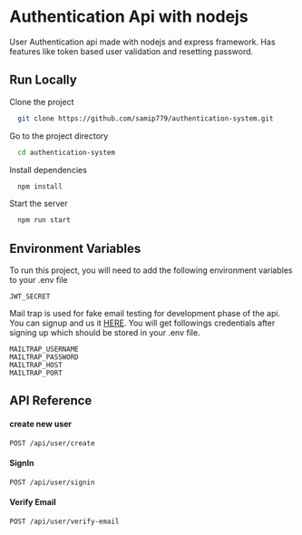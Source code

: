 # Authentication Api with nodejs

User Authentication api made with nodejs and express framework. Has features like token based user validation and resetting password.

## Run Locally

Clone the project

```bash
  git clone https://github.com/samip779/authentication-system.git
```

Go to the project directory

```bash
  cd authentication-system
```

Install dependencies

```bash
  npm install
```

Start the server

```bash
  npm run start
```

## Environment Variables

To run this project, you will need to add the following environment variables to your .env file

`JWT_SECRET`

Mail trap is used for fake email testing for development phase of the api. You can signup and us it
[HERE](https://mailtrap.io).
You will get followings credentials after signing up which should be stored in your .env file.

```
MAILTRAP_USERNAME
MAILTRAP_PASSWORD
MAILTRAP_HOST
MAILTRAP_PORT
```

## API Reference

#### create new user

```http
POST /api/user/create
```

#### SignIn

```http
POST /api/user/signin
```

#### Verify Email

```http
POST /api/user/verify-email
```
